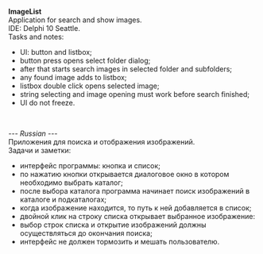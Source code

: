 <b>ImageList</b><br>
Application for search and show images.<br>
IDE: Delphi 10 Seattle.<br>
Tasks and notes:<br>
 - UI: button and listbox;
 - button press opens select folder dialog;
 - after that starts search images in selected folder and subfolders;
 - any found image adds to listbox;
 - listbox double click opens selected image;
 - string selecting and image opening must work before search finished;
 - UI do not freeze.
<br>

<i>--- Russian ---</i><br>
Приложения для поиска и отображения изображений.<br>
Задачи и заметки:<br>
 - интерфейс программы: кнопка и список;
 - по нажатию кнопки открывается диалоговое окно в котором необходимо выбрать каталог;
 - после выбора каталога программа начинает поиск изображений в каталоге и подкаталогах;
 - когда изображение находится, то путь к ней добавляется в список;
 - двойной клик на строку списка открывает выбранное изображение:
 - выбор строк списка и открытие изображений должны осуществляться до окончания поиска;
 - интерфейс не должен тормозить и мешать пользователю.
 <br>


